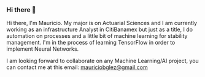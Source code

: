 ### Hi there 👋


Hi there, I'm Mauricio. My major is on Actuarial Sciences and I am currently working as an infrastructure Analyst in CitiBanamex but just as a title, I do automation on processes and a little bit of machine learning for stability management. I'm in the process of learning TensorFlow in order to implement Neural Networks. 

I am looking forward to collaborate on any Machine Learning/AI project, you can contact me at this email: mauriciobglez@gmail.com
